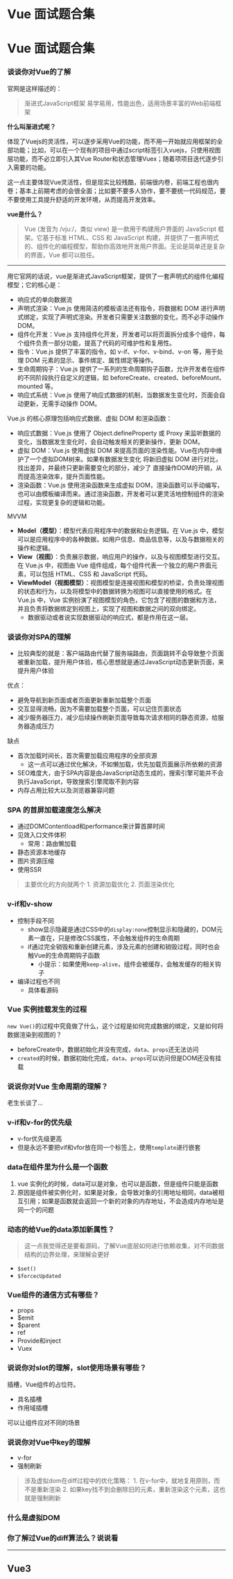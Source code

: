 # Vue 面试题合集

# **Vue 面试题合集**

### **谈谈你对Vue的了解**

官网是这样描述的：

> 渐进式JavaScript框架 易学易用，性能出色，适用场景丰富的Web前端框架
> 

**什么叫渐进式呢？**

体现了Vuejs的灵活性，可以逐步采用Vue的功能，而不用一开始就应用框架的全部功能；比如，可以在一个现有的项目中通过script标签引入vuejs，只使用视图层功能，而不必立即引入其Vue Router和状态管理Vuex；随着项项目迭代逐步引入需要的功能。

这一点主要体现Vue灵活性，但是现实比较残酷，前端很内卷，前端工程也很内卷；基本上前期考虑的会很全面；比如要不要多人协作，要不要统一代码规范，要不要使用工具提升舒适的开发环境，从而提高开发效率。

**vue是什么？**

> Vue (发音为 /vjuː/，类似 view) 是一款用于构建用户界面的 JavaScript 框架。它基于标准 HTML、CSS 和 JavaScript 构建，并提供了一套声明式的、组件化的编程模型，帮助你高效地开发用户界面。无论是简单还是复杂的界面，Vue 都可以胜任。
> 

---

用它官网的话说，vue是渐进式JavaScript框架，提供了一套声明式的组件化编程模型；它的核心是：

- 响应式的单向数据流
- 声明式渲染：Vue.js 使用简洁的模板语法还有指令，将数据和 DOM 进行声明式绑定，实现了声明式渲染。开发者只需要关注数据的变化，而不必手动操作 DOM。
- 组件化开发：Vue.js 支持组件化开发，开发者可以将页面拆分成多个组件，每个组件负责一部分功能，提高了代码的可维护性和复用性。
- 指令：Vue.js 提供了丰富的指令，如 v-if、v-for、v-bind、v-on 等，用于处理 DOM 元素的显示、事件绑定、属性绑定等操作。
- 生命周期钩子：Vue.js 提供了一系列的生命周期钩子函数，允许开发者在组件的不同阶段执行自定义的逻辑，如 beforeCreate、created、beforeMount、mounted 等。
- 响应式系统：Vue.js 使用了响应式数据的机制，当数据发生变化时，页面会自动更新，无需手动操作 DOM。

Vue.js 的核心原理包括响应式数据、虚拟 DOM 和渲染函数：

- 响应式数据：Vue.js 使用了 Object.defineProperty 或 Proxy 来监听数据的变化，当数据发生变化时，会自动触发相关的更新操作，更新 DOM。
- 虚拟 DOM：Vue.js 使用虚拟 DOM 来提高页面的渲染性能。Vue在内存中维护了一个虚拟DOM树来。如果有数据发生变化 将新旧虚拟 DOM 进行对比，找出差异，并最终只更新需要变化的部分，减少了 直接操作DOM的开销，从而提高渲染效率，提升页面性能。
- 渲染函数：Vue.js 使用渲染函数来生成虚拟 DOM，渲染函数可以手动编写，也可以由模板编译而来。通过渲染函数，开发者可以更灵活地控制组件的渲染过程，实现更复杂的逻辑和功能。

MVVM

- **Model（模型）**：模型代表应用程序中的数据和业务逻辑。在 Vue.js 中，模型可以是应用程序中的各种数据，如用户信息、商品信息等，以及与数据相关的操作和逻辑。
- **View（视图）**：负责展示数据，响应用户的操作，以及与视图模型进行交互。在 Vue.js 中，视图由 Vue 组件组成，每个组件代表一个独立的用户界面元素，可以包括 HTML、CSS 和 JavaScript 代码。
- **ViewModel（视图模型）**：视图模型是连接视图和模型的桥梁，负责处理视图的状态和行为，以及将模型中的数据转换为视图可以直接使用的格式。在 Vue.js 中，Vue 实例扮演了视图模型的角色，它包含了视图的数据和方法，并且负责将数据绑定到视图上，实现了视图和数据之间的双向绑定。
    - 数据驱动或者说实现数据驱动的响应式，都是作用在这一层。

### **谈谈你对SPA的理解**

- 比较典型的就是：客户端路由代替了服务端路由，页面跳转不会导致整个页面被重新加载，提升用户体验，核心思想就是通过JavaScript动态更新页面，来提升用户体验

优点：

- 避免导航到新页面或者页面更新重新加载整个页面
- 交互显得流畅，因为不需要加载整个页面，可以记住页面状态
- 减少服务器压力，减少后续操作刷新页面导致每次请求相同的静态资源，给服务器造成压力

缺点

- 首次加载时间长，首次需要加载应用程序的全部资源
    - 这一点可以通过优化解决，不如懒加载，优先加载页面展示所依赖的资源
- SEO难度大，由于SPA内容是由JavaScript动态生成的，搜索引擎可能并不会执行JavaScript，导致搜索引擎爬取不到内容
- 内存占用比较大以及浏览器兼容问题

### **SPA 的首屏加载速度怎么解决**

- 通过DOMContentload和performance来计算首屏时间
- 见效入口文件体积
    - 常用：路由懒加载
- 静态资源本地缓存
- 图片资源压缩
- 使用SSR

> 主要优化的方向就两个 1. 资源加载优化 2. 页面渲染优化
> 

### **v-if和v-show**

- 控制手段不同
    - show显示隐藏是通过CSS中的`display:none`控制显示和隐藏的，DOM元素一直在，只是修改CSS属性，不会触发组件的生命周期
    - if通过完全销毁和重新创建元素，涉及元素的创建和销毁过程，同时也会触Vue的生命周期钩子函数
        - 小提示：如果使用`keep-alive`，组件会被缓存，会触发缓存的相关钩子
- 编译过程也不同
    - 具体看源码

### **Vue 实例挂载发生的过程**

`new Vue()`的过程中究竟做了什么，这个过程是如何完成数据的绑定，又是如何将数据渲染到视图的？

- beforeCreate中，数据初始化并没有完成，`data`、`props`还无法访问
- `created`的时候，数据初始化完成，`data`、`props`可以访问但是DOM还没有挂载

### **说说你对Vue 生命周期的理解？**

老生长谈了...

### **v-if和v-for的优先级**

- v-for优先级更高
- 但是永远不要把vif和vfor放在同一个标签上，使用`template`进行嵌套

### **data在组件里为什么是一个函数**

1. vue 实例化的时候，data可以是对象，也可以是函数，但是组件只能是函数
2. 原因是组件被实例化时，如果是对象，会导致对象的引用地址相同，data被相互引用；如果是函数就会返回一个新的对象的内存地址，不会造成内存地址是同一个的问题

### **动态的给Vue的data添加新属性？**

> 这一点我觉得还是要看源码，了解Vue底层如何进行依赖收集，对不同数据结构的边界处理，来理解会更好
> 
- `$set()`
- `$forcecUpdated`

### **Vue组件的通信方式有哪些？**

- props
- $emit
- $parent
- ref
- Provide和inject
- Vuex

### **说说你对slot的理解，slot使用场景有哪些？**

插槽，Vue组件的占位符。

- 具名插槽
- 作用域插槽

可以让组件应对不同的场景

### **说说你对Vue中key的理解**

- v-for
- 强制刷新

> 涉及虚拟dom在diff过程中的优化策略： 1. 在v-for中，就地复用原则，而不是重新渲染 2. 如果key找不到会删除旧的元素，重新渲染这个元素，这也就是强制刷新
> 

### **什么是虚拟DOM**

### **你了解过Vue的diff算法么？说说看**

---

## **Vue3**